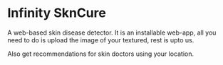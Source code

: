 # Infinity SknCure

A web-based skin disease detector. It is an installable web-app, all you need to do is upload the image of your textured, rest is upto us. 

Also get recommendations for skin doctors using your location. 